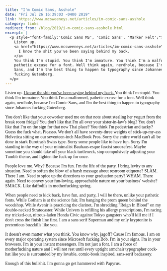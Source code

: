 ```yaml
---
title: "I'm Comic Sans, Asshole"
date: "Fri Jul 26 16:39:03 -0400 2019"
link: https://www.mcsweeneys.net/articles/im-comic-sans-asshole
category: links
redirect_from: /blog/2019/i-m-comic-sans-asshole.html
excerpt: |
  <p style="font-family:'Comic Sans MS', 'Comic Sans', 'Marker Felt';">
    Listen up.
    <a href="https://www.mcsweeneys.net/articles/im-comic-sans-asshole">
      I know the shit you've been saying behind my back.
    </a>
    You think I'm stupid. You think I'm immature. You think I'm a malformed,
    pathetic excuse for a font. Well think again, nerdhole, because I'm Comic
    Sans, and I'm the best thing to happen to typography since Johannes
    fucking Gutenberg.
  </p>
---
```


<div style="font-family:'Comic Sans MS', 'Comic Sans', 'Marker Felt';">
  <p>
    Listen up.
    <a href="https://www.mcsweeneys.net/articles/im-comic-sans-asshole">
      I know the shit you've been saying behind my back.
    </a>
    You think I'm stupid. You think I'm immature. You think I'm a malformed,
    pathetic excuse for a font. Well think again, nerdhole, because I'm Comic
    Sans, and I'm the best thing to happen to typography since Johannes
    fucking Gutenberg.
  </p>

  <p>
    You don't like that your coworker used me on that note about stealing her
    yogurt from the break room fridge? You don't like that I'm all over your
    sister-in-law's blog? You don't like that I'm on the sign for that new
    Thai place? You think I'm pedestrian and tacky? Guess the fuck what,
    Picasso. We don't all have seventy-three weights of stick-up-my-ass
    Helvetica sitting on our seventeen-inch MacBook Pros. Sorry the entire
    world can't all be done in stark Eurotrash Swiss type. Sorry some people
    like to have fun. Sorry I'm standing in the way of your minimalist
    Bauhaus-esque fascist snoozefest. Maybe sometime you should take off your
    black turtleneck, stop compulsively adjusting your Tumblr theme, and
    lighten the fuck up for once.
  </p>

  <p>
    People love me. Why? Because I'm fun. I'm the life of the party. I bring
    levity to any situation. Need to soften the blow of a harsh message about
    restroom etiquette? SLAM. There I am. Need to spice up the directions to
    your graduation party? WHAM. There again. Need to convey your fun-loving,
    approachable nature on your business' website? SMACK. Like daffodils in
    motherfucking spring.
  </p>

  <p>
    When people need to kick back, have fun, and party, I will be there,
    unlike your pathetic fonts. While Gotham is at the science fair, I'm
    banging the prom queen behind the woodshop. While Avenir is practicing the
    clarinet, I'm shredding "Reign In Blood" on my double-necked Stratocaster.
    While Univers is refilling his allergy prescriptions, I'm racing my
    tricked-out, nitrous-laden Honda Civic against Tokyo gangsters who'll kill
    me if I don't cross the finish line first. I am a sans serif Superman and
    my only kryptonite is pretentious buzzkills like you.
  </p>

  <p>
    It doesn't even matter what you think. You know why, jagoff? Cause I'm
    famous. I am on every major operating system since Microsoft fucking Bob.
    I'm in your signs. I'm in your browsers. I'm in your instant messengers.
    I'm not just a font. I am a force of motherfucking nature and I will not
    rest until every uptight armchair typographer cock-hat like you is
    surrounded by my lovable, comic-book inspired, sans-serif badassery.
  </p>

  <p>
    Enough of this bullshit. I'm gonna go get hammered with Papyrus.
  </p>
</div>
